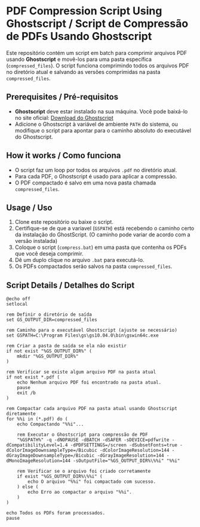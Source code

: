 # PDF Compression Script Using Ghostscript / Script de Compressão de PDFs Usando Ghostscript

Este repositório contém um script em batch para comprimir arquivos PDF usando **Ghostscript** e movê-los para uma pasta específica (`compressed_files`). O script funciona comprimindo todos os arquivos PDF no diretório atual e salvando as versões comprimidas na pasta `compressed_files`.

## Prerequisites / Pré-requisitos

- **Ghostscript** deve estar instalado na sua máquina. Você pode baixá-lo no site oficial: [Download do Ghostscript](https://www.ghostscript.com/download/gsdnld.html)
- Adicione o Ghostscript à variável de ambiente `PATH` do sistema, ou modifique o script para apontar para o caminho absoluto do executável do Ghostscript.

## How it works / Como funciona

- O script faz um loop por todos os arquivos `.pdf` no diretório atual.
- Para cada PDF, o Ghostscript é usado para aplicar a compressão.
- O PDF compactado é salvo em uma nova pasta chamada `compressed_files`.

## Usage / Uso

1. Clone este repositório ou baixe o script.
2. Certifique-se de que a variavel (`GSPATH`) está recebendo o caminho certo da instalação do GhostScript. (O caminho pode variar de acordo com a versão instalada)
3. Coloque o script (`compress.bat`) em uma pasta que contenha os PDFs que você deseja comprimir.
4. Dê um duplo clique no arquivo `.bat` para executá-lo.
5. Os PDFs compactados serão salvos na pasta `compressed_files`.

## Script Details / Detalhes do Script

```batch
@echo off
setlocal

rem Definir o diretório de saída
set GS_OUTPUT_DIR=compressed_files

rem Caminho para o executável Ghostscript (ajuste se necessário)
set GSPATH=C:\Program Files\gs\gs10.04.0\bin\gswin64c.exe

rem Criar a pasta de saída se ela não existir
if not exist "%GS_OUTPUT_DIR%" (
    mkdir "%GS_OUTPUT_DIR%"
)

rem Verificar se existe algum arquivo PDF na pasta atual
if not exist *.pdf (
    echo Nenhum arquivo PDF foi encontrado na pasta atual.
    pause
    exit /b
)

rem Compactar cada arquivo PDF na pasta atual usando Ghostscript diretamente
for %%i in (*.pdf) do (
    echo Compactando "%%i"...
    
    rem Executar o Ghostscript para compressão de PDF
    "%GSPATH%" -q -dNOPAUSE -dBATCH -dSAFER -sDEVICE=pdfwrite -dCompatibilityLevel=1.4 -dPDFSETTINGS=/screen -dSubsetFonts=true -dColorImageDownsampleType=/Bicubic -dColorImageResolution=144 -dGrayImageDownsampleType=/Bicubic -dGrayImageResolution=144 -dMonoImageResolution=144 -sOutputFile="%GS_OUTPUT_DIR%\%%i" "%%i"
    
    rem Verificar se o arquivo foi criado corretamente
    if exist "%GS_OUTPUT_DIR%\%%i" (
        echo O arquivo "%%i" foi compactado com sucesso.
    ) else (
        echo Erro ao compactar o arquivo "%%i".
    )
)

echo Todos os PDFs foram processados.
pause
